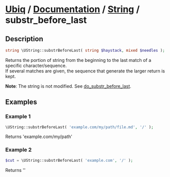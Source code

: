 [Ubiq](https://github.com/Pixel418/Ubiq#readme) / [Documentation](../index.md#readme) / [String](../index.md#string) / substr_before_last
======


Description
-------- 

```php
string \UString::substrBeforeLast( string $haystack, mixed $needles );
```

Returns the portion of string from the beginning to the last match of a specific character/sequence. <br>
If several matches are given, the sequence that generate the larger return is kept.

**Note**: The string is not modified. See [do_substr_before_last](./do_substr_before_last.md#readme).



Examples
--------

### Example 1

```php
\UString::substrBeforeLast( 'example.com/my/path/file.md', '/' );
```
Returns 'example.com/my/path'

### Example 2

```php
$cut = \UString::substrBeforeLast( 'example.com', '/' );
```
Returns ''